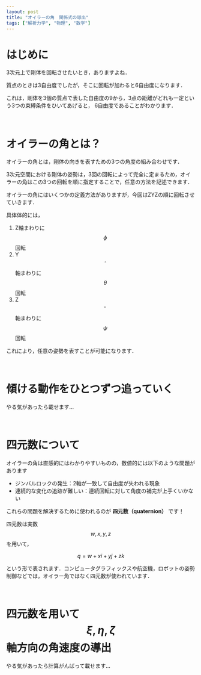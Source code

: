 ```yaml
---
layout: post
title: "オイラーの角　関係式の導出"
tags: ["解析力学", "物理", "数学"]
---
```


# はじめに

3次元上で剛体を回転させたいとき，ありますよね．

質点のときは3自由度でしたが，そこに回転が加わると6自由度になります．

これは，剛体を3個の質点で表した自由度の9から，3点の距離がどれも一定という3つの束縛条件をひいてあげると，
6自由度であることがわかります．

<br>

# オイラーの角とは？

オイラーの角とは，剛体の向きを表すための3つの角度の組み合わせです．

3次元空間における剛体の姿勢は，3回の回転によって完全に定まるため，オイラーの角はこの3つの回転を順に指定することで，任意の方法を記述できます．

オイラーの角にはいくつかの定義方法がありますが，今回はZYZの順に回転させていきます．

具体体的には，

1. Z軸まわりに $$ \phi $$ 回転
2. Y $$^{\prime}$$ 軸まわりに $$ \theta $$ 回転
3. Z $$^{\prime \prime}$$ 軸まわりに $$ \psi $$ 回転

これにより，任意の姿勢を表すことが可能になります．

<br>

# 傾ける動作をひとつずつ追っていく

やる気があったら載せます...

<br>

# 四元数について

オイラーの角は直感的にはわかりやすいものの，数値的には以下のような問題があります

- ジンバルロックの発生：2軸が一致して自由度が失われる現象
- 連続的な変化の追跡が難しい：連続回転に対して角度の補完が上手くいかない

これらの問題を解決するために使われるのが **四元数（quaternion）** です！

四元数は実数 $$ w, x, y, z $$ を用いて，

$$
\begin{equation}
    q = w + xi + yj + zk
\end{equation}
$$

という形で表されます．コンピュータグラフィックスや航空機，ロボットの姿勢制御などでは，オイラー角ではなく四元数が使われています．

<br>

# 四元数を用いて $$ \xi, \eta, \zeta $$ 軸方向の角速度の導出

やる気があったら計算がんばって載せます...